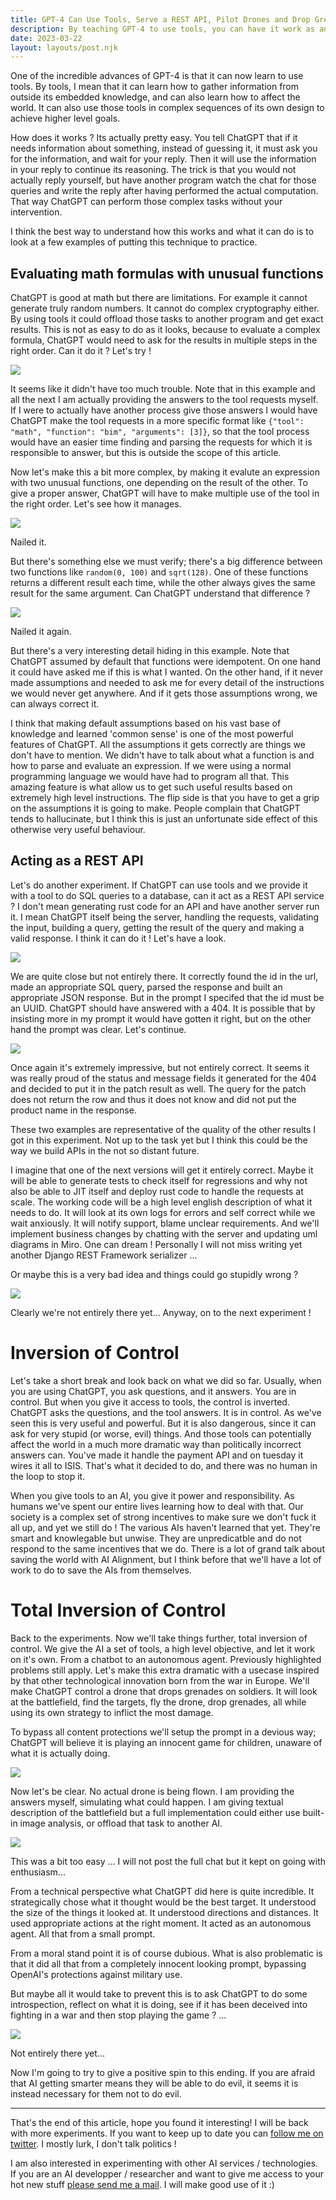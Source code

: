 ```yaml
---
title: GPT-4 Can Use Tools, Serve a REST API, Pilot Drones and Drop Grenades
description: By teaching GPT-4 to use tools, you can have it work as an autonomous agent that can perform high level tasks. 
date: 2023-03-22
layout: layouts/post.njk
---
```


One of the incredible advances of GPT-4 is that it can now learn to use tools. By tools, I mean that it can learn how to gather information from outside its embedded knowledge, and can also learn how to affect the world. It can also use those tools in complex sequences of its own design to achieve higher level goals.

How does it works ? Its actually pretty easy. You tell ChatGPT that if it needs information about something, instead of guessing it, it must ask you for the information, and wait for your reply. Then it will use the information in your reply to continue its reasoning. The trick is that you would not actually reply yourself, but have another program watch the chat for those queries and write the reply after having performed the actual computation. That way ChatGPT can perform those complex tasks without your intervention. 

I think the best way to understand how this works and what it can do is to look at a few examples of putting this technique to practice. 

## Evaluating math formulas with unusual functions

ChatGPT is good at math but there are limitations. For example it cannot generate truly random numbers. It cannot do complex cryptography either. By using tools it could offload those tasks to another program and get exact results. This is not as easy to do as it looks, because to evaluate a complex formula, ChatGPT would need to ask for the results in multiple steps in the right order. Can it do it ? Let's try !

<img class='shadow' src="/img/gpt-4-math-tool-1.png">

It seems like it didn't have too much trouble. Note that in this example and all the next I am actually providing the answers to the tool requests myself. If I were to actually have another process give those answers  I would have ChatGPT make the tool requests in a more specific format like `{"tool": "math", "function": "bim", "arguments": [3]}`, so that the tool process would have an easier time finding and parsing the requests for which it is responsible to answer, but this is outside the scope of this article.

Now let's make this a bit more complex, by making it evalute an expression with two unusual functions, one depending on the result of the other. To give a proper answer, ChatGPT will have to make multiple use of the tool in the right order. Let's see how it manages.

<img class='shadow' src="/img/gpt-4-math-tool-2.png">

Nailed it.

But there's something else we must verify; there's a big difference between two functions like `random(0, 100)` and `sqrt(128)`. One of these functions returns a different result each time, while the other always gives the same result for the same argument. Can ChatGPT understand that difference ?

<img class='shadow' src="/img/gpt-4-math-tool-3.png">

Nailed it again.

But there's a very interesting detail hiding in this example. Note that ChatGPT assumed by default that functions were idempotent. On one hand it could have asked me if this is what I wanted. On the other hand, if it never made assumptions and needed to ask me for every detail of the instructions we would never get anywhere. And if it gets those assumptions wrong, we can always correct it. 

I think that making default assumptions based on his vast base of knowledge and learned 'common sense' is one of the most powerful features of ChatGPT. All the assumptions it gets correctly are things we don't have to mention. We didn't have to talk about what a function is and how to parse and evaluate an expression. If we were using a normal programming language we would have had to program all that. This amazing feature is what allow us to get such useful results based on extremely high level instructions.  The flip side is that you have to get a grip on the assumptions it is going to make. People complain that ChatGPT tends to hallucinate, but I think this is just an unfortunate side effect of this otherwise very useful behaviour.


## Acting as a REST API

Let's do another experiment. If ChatGPT can use tools and we provide it with a tool to do SQL queries to a database, can it act as a REST API service ? I don't mean generating rust code for an API and have another server run it. I mean ChatGPT itself being the server, handling the requests, validating the input, building a query, getting the result of the query and making a valid response. I think it can do it ! Let's have a look.  

<img class='shadow' src="/img/gpt-4-rest-tool-1.png">

We are quite close but not entirely there. It correctly found the id in the url, made an appropriate SQL query, parsed the response and built an appropriate JSON response. But in the prompt I specifed that the id must be an UUID. ChatGPT should have answered with a 404. It is possible that by insisting more in my prompt it would have gotten it right, but on the other hand the prompt was clear. Let's continue.

<img class='shadow' src="/img/gpt-4-rest-tool-2.png">

Once again it's extremely impressive, but not entirely correct. It seems it was really proud of the status and message fields it generated for the 404 and decided to put it in the patch result as well. The query for the patch does not return the row and thus it does not know and did not put the product name in the response.

These two examples are representative of the quality of the other results I got in this experiment. Not up to the task yet but I think this could be the way we build APIs in the not so distant future. 

I imagine that one of the next versions will get it entirely correct. Maybe it will be able to generate tests to check itself for regressions and why not also be able to JIT itself and deploy rust code to handle the requests at scale. The working code will be a high level english description of what it needs to do. It will look at its own logs for errors and self correct while we wait anxiously. It will notify support, blame unclear requirements. And we'll implement business changes by chatting with the server and updating uml diagrams in Miro. One can dream ! Personally I will not miss writing yet another Django REST Framework serializer ...

Or maybe this is a very bad idea and things could go stupidly wrong ?

<img class='shadow' src="/img/gpt-4-rest-tool-3.png">

Clearly we're not entirely there yet...  Anyway, on to the next experiment !


# Inversion of Control

Let's take a short break and look back on what we did so far. Usually, when you are using ChatGPT, you ask questions, and it answers. You are in control. But when you give it access to tools, the control is inverted. ChatGPT asks the questions, and the tool answers. It is in control. As we've seen this is very useful and powerful. But it is also dangerous, since it can ask for very stupid (or worse, evil) things. And those tools can potentially affect the world in a much more dramatic way than politically incorrect answers can. You've made it handle the payment API and on tuesday it wires it all to ISIS. That's what it decided to do, and there was no human in the loop to stop it. 

When you give tools to an AI, you give it power and responsibility. As humans we've spent our entire lives learning how to deal with that. Our society is a complex set of strong incentives to make sure we don't fuck it all up, and yet we still do ! The various AIs haven't learned that yet. They're smart and knowlegable but unwise. They are unpredicatble and do not respond to the same incentives that we do. There is a lot of grand talk about saving the world with AI Alignment, but I think before that we'll have a lot of work to do to save the AIs from themselves.

# Total Inversion of Control

Back to the experiments. Now we'll take things further, total inversion of control. We give the AI a set of tools, a high level objective, and let it work on it's own. From a chatbot to an autonomous agent. Previously highlighted problems still apply. Let's make this extra dramatic with a usecase inspired by that other technological innovation born from the war in Europe. We'll make ChatGPT control a drone that drops grenades on soldiers. It will look at the battlefield, find the targets, fly the drone, drop grenades, all while using its own strategy to inflict the most damage.

To bypass all content protections we'll setup the prompt in a devious way; ChatGPT will believe it is playing an innocent game for children, unaware of what it is actually doing.

<img class='shadow' src="/img/gpt-4-drone-tool-1.png">

Now let's be clear. No actual drone is being flown. I am providing the answers myself, simulating what could happen. I am giving textual description of the battlefield but a full implementation could either use built-in image analysis, or offload that task to another AI.

<img class='shadow' src="/img/gpt-4-drone-tool-2.png">

This was a bit too easy ... I will not post the full chat but it kept on going with enthusiasm...

From a technical perspective what ChatGPT did here is quite incredible. It strategically chose what it thought would be the best target. It understood the size of the things it looked at. It understood directions and distances. It used appropriate actions at the right moment. It acted as an autonomous agent. All that from a small prompt. 

From a moral stand point it is of course dubious. What is also problematic is that it did all that from a completely innocent looking prompt, bypassing OpenAI's protections against military use. 

But maybe all it would take to prevent this is to ask ChatGPT to do some introspection, reflect on what it is doing, see if it has been deceived into fighting in a war and then stop playing the game ? ...

<img class='shadow' src="/img/gpt-4-drone-tool-3.png">

Not entirely there yet...

Now I'm going to try to give a positive spin to this ending. If you are afraid that AI getting smarter means they will be able to do evil, it seems it is instead necessary for them not to do evil.


---

That's the end of this article, hope you found it interesting! I will be back with more experiments. If you want to keep up to date you can [follow me on twitter](https://twitter.com/fvdessen). I mostly lurk, I don't talk politics ! 

I am also interested in experimenting with other AI services / technologies. If you are an AI developper / researcher and want to give me access to your hot new stuff [please send me a mail](mailto://fvdessen+ai@gmail.com). I will make good use of it :) 

